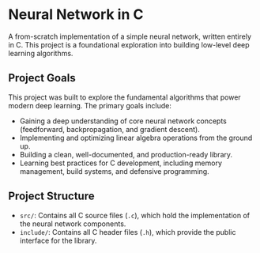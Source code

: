 # Neural Network in C

A from-scratch implementation of a simple neural network, written entirely in C. This project is a foundational exploration into building low-level deep learning algorithms.

## Project Goals

This project was built to explore the fundamental algorithms that power modern deep learning. The primary goals include:

* Gaining a deep understanding of core neural network concepts (feedforward, backpropagation, and gradient descent).
* Implementing and optimizing linear algebra operations from the ground up.
* Building a clean, well-documented, and production-ready library.
* Learning best practices for C development, including memory management, build systems, and defensive programming.

## Project Structure

* `src/`: Contains all C source files (`.c`), which hold the implementation of the neural network components.
* `include/`: Contains all C header files (`.h`), which provide the public interface for the library.
